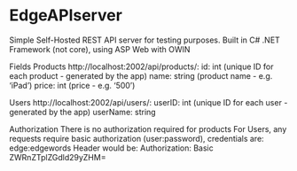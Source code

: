 # EdgeAPIserver

Simple Self-Hosted REST API server for testing purposes.
Built in C# .NET Framework (not core), using ASP Web with OWIN

Fields
Products http://localhost:2002/api/products/:
id: int (unique ID for each product - generated by the app)
name: string (product name - e.g. ‘iPad’)
price: int (price - e.g. ‘500’)

Users http://localhost:2002/api/users/:
userID: int (unique ID for each user - generated by the app)
userName: string

Authorization
There is no authorization required for products
For Users, any requests require basic authorization (user:password), credentials are:
edge:edgewords
Header would be:
Authorization: Basic ZWRnZTplZGdld29yZHM=
